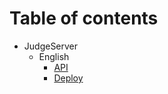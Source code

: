 # Table of contents
 - JudgeServer 
     - English 
         - [API](/JudgeServer/English/)
         - [Deploy](/JudgeServer/English/deploy)
